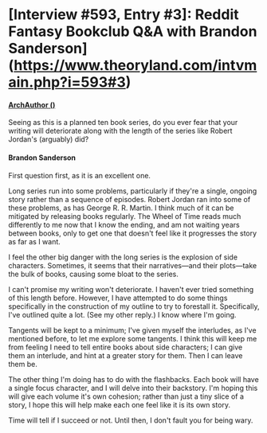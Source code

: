 # [Interview #593, Entry #3]: Reddit Fantasy Bookclub Q&A with Brandon Sanderson](https://www.theoryland.com/intvmain.php?i=593#3)

#### [ArchAuthor ()](http://www.reddit.com/r/Fantasy_Bookclub/comments/fuq0p/qa_with_brandon_sanderson/c1is0ig)

Seeing as this is a planned ten book series, do you ever fear that your writing will deteriorate along with the length of the series like Robert Jordan's (arguably) did?

#### Brandon Sanderson

First question first, as it is an excellent one.

Long series run into some problems, particularly if they're a single, ongoing story rather than a sequence of episodes. Robert Jordan ran into some of these problems, as has George R. R. Martin. I think much of it can be mitigated by releasing books regularly. The Wheel of Time reads much differently to me now that I know the ending, and am not waiting years between books, only to get one that doesn't feel like it progresses the story as far as I want.

I feel the other big danger with the long series is the explosion of side characters. Sometimes, it seems that their narratives—and their plots—take the bulk of books, causing some bloat to the series.

I can't promise my writing won't deteriorate. I haven't ever tried something of this length before. However, I have attempted to do some things specifically in the construction of my outline to try to forestall it. Specifically, I've outlined quite a lot. (See my other reply.) I know where I'm going.

Tangents will be kept to a minimum; I've given myself the interludes, as I've mentioned before, to let me explore some tangents. I think this will keep me from feeling I need to tell entire books about side characters; I can give them an interlude, and hint at a greater story for them. Then I can leave them be.

The other thing I'm doing has to do with the flashbacks. Each book will have a single focus character, and I will delve into their backstory. I'm hoping this will give each volume it's own cohesion; rather than just a tiny slice of a story, I hope this will help make each one feel like it is its own story.

Time will tell if I succeed or not. Until then, I don't fault you for being wary.

